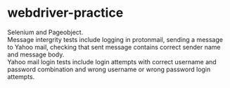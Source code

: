 # webdriver-practice
Selenium and Pageobject.  
Message intergrity tests include logging in protonmail, sending a message to Yahoo mail, checking that sent message contains correct sender name and message body.  
Yahoo mail login tests include login attempts with correct username and password combination and wrong username or wrong password login attempts.
